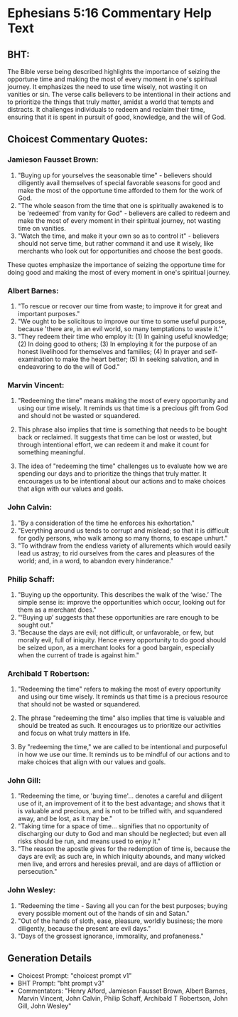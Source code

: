 # Ephesians 5:16 Commentary Help Text

## BHT:
The Bible verse being described highlights the importance of seizing the opportune time and making the most of every moment in one's spiritual journey. It emphasizes the need to use time wisely, not wasting it on vanities or sin. The verse calls believers to be intentional in their actions and to prioritize the things that truly matter, amidst a world that tempts and distracts. It challenges individuals to redeem and reclaim their time, ensuring that it is spent in pursuit of good, knowledge, and the will of God.

## Choicest Commentary Quotes:
### Jamieson Fausset Brown:
1. "Buying up for yourselves the seasonable time" - believers should diligently avail themselves of special favorable seasons for good and make the most of the opportune time afforded to them for the work of God.
2. "The whole season from the time that one is spiritually awakened is to be 'redeemed' from vanity for God" - believers are called to redeem and make the most of every moment in their spiritual journey, not wasting time on vanities.
3. "Watch the time, and make it your own so as to control it" - believers should not serve time, but rather command it and use it wisely, like merchants who look out for opportunities and choose the best goods.

These quotes emphasize the importance of seizing the opportune time for doing good and making the most of every moment in one's spiritual journey.

### Albert Barnes:
1. "To rescue or recover our time from waste; to improve it for great and important purposes."
2. "We ought to be solicitous to improve our time to some useful purpose, because 'there are, in an evil world, so many temptations to waste it.'"
3. "They redeem their time who employ it: (1) In gaining useful knowledge; (2) In doing good to others; (3) In employing it for the purpose of an honest livelihood for themselves and families; (4) In prayer and self-examination to make the heart better; (5) In seeking salvation, and in endeavoring to do the will of God."

### Marvin Vincent:
1. "Redeeming the time" means making the most of every opportunity and using our time wisely. It reminds us that time is a precious gift from God and should not be wasted or squandered.

2. This phrase also implies that time is something that needs to be bought back or reclaimed. It suggests that time can be lost or wasted, but through intentional effort, we can redeem it and make it count for something meaningful.

3. The idea of "redeeming the time" challenges us to evaluate how we are spending our days and to prioritize the things that truly matter. It encourages us to be intentional about our actions and to make choices that align with our values and goals.

### John Calvin:
1. "By a consideration of the time he enforces his exhortation." 
2. "Everything around us tends to corrupt and mislead; so that it is difficult for godly persons, who walk among so many thorns, to escape unhurt." 
3. "To withdraw from the endless variety of allurements which would easily lead us astray; to rid ourselves from the cares and pleasures of the world; and, in a word, to abandon every hinderance."

### Philip Schaff:
1. "Buying up the opportunity. This describes the walk of the ‘wise.’ The simple sense is: improve the opportunities which occur, looking out for them as a merchant does."
2. "‘Buying up’ suggests that these opportunities are rare enough to be sought out."
3. "Because the days are evil; not difficult, or unfavorable, or few, but morally evil, full of iniquity. Hence every opportunity to do good should be seized upon, as a merchant looks for a good bargain, especially when the current of trade is against him."

### Archibald T Robertson:
1. "Redeeming the time" refers to making the most of every opportunity and using our time wisely. It reminds us that time is a precious resource that should not be wasted or squandered.

2. The phrase "redeeming the time" also implies that time is valuable and should be treated as such. It encourages us to prioritize our activities and focus on what truly matters in life.

3. By "redeeming the time," we are called to be intentional and purposeful in how we use our time. It reminds us to be mindful of our actions and to make choices that align with our values and goals.

### John Gill:
1. "Redeeming the time, or 'buying time'... denotes a careful and diligent use of it, an improvement of it to the best advantage; and shows that it is valuable and precious, and is not to be trifled with, and squandered away, and be lost, as it may be."
2. "Taking time for a space of time... signifies that no opportunity of discharging our duty to God and man should be neglected; but even all risks should be run, and means used to enjoy it."
3. "The reason the apostle gives for the redemption of time is, because the days are evil; as such are, in which iniquity abounds, and many wicked men live, and errors and heresies prevail, and are days of affliction or persecution."

### John Wesley:
1. "Redeeming the time - Saving all you can for the best purposes; buying every possible moment out of the hands of sin and Satan."
2. "Out of the hands of sloth, ease, pleasure, worldly business; the more diligently, because the present are evil days."
3. "Days of the grossest ignorance, immorality, and profaneness."


## Generation Details
- Choicest Prompt: "choicest prompt v1"
- BHT Prompt: "bht prompt v3"
- Commentators: "Henry Alford, Jamieson Fausset Brown, Albert Barnes, Marvin Vincent, John Calvin, Philip Schaff, Archibald T Robertson, John Gill, John Wesley"
